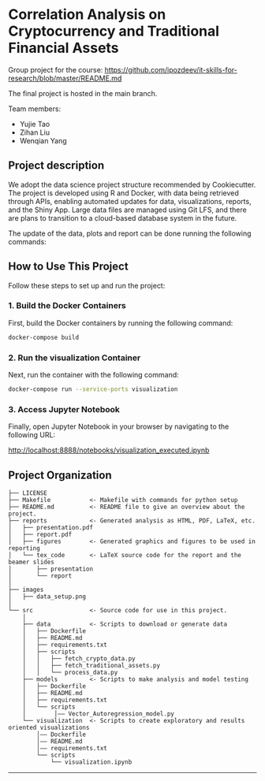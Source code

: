 
Correlation Analysis on Cryptocurrency and Traditional Financial Assets
==============================

Group project for the course: https://github.com/ipozdeev/it-skills-for-research/blob/master/README.md

The final project is hosted in the main branch. 

Team members:
- Yujie Tao
- Zihan Liu
- Wenqian Yang



Project description
------------
We adopt the data science project structure recommended by Cookiecutter. The project is developed using R and Docker, with data being retrieved through APIs, enabling automated updates for data, visualizations, reports, and the Shiny App. Large data files are managed using Git LFS, and there are plans to transition to a cloud-based database system in the future.


The update of the data, plots and report can be done running the following commands: 
## How to Use This Project

Follow these steps to set up and run the project:

### 1. Build the Docker Containers

First, build the Docker containers by running the following command:

```sh
docker-compose build
```

### 2. Run the visualization Container

Next, run the container with the following command:

```sh
docker-compose run --service-ports visualization
```

### 3. Access Jupyter Notebook

Finally, open Jupyter Notebook in your browser by navigating to the following URL:

[http://localhost:8888/notebooks/visualization_executed.ipynb](http://localhost:8888/notebooks/visualization_executed.ipynb)


Project Organization
------------

    ├── LICENSE
    ├── Makefile           <- Makefile with commands for python setup
    ├── README.md          <- README file to give an overview about the project.
    ├── reports            <- Generated analysis as HTML, PDF, LaTeX, etc.
    │   ├── presentation.pdf
    │   ├── report.pdf
    │   ├── figures        <- Generated graphics and figures to be used in reporting
    │   └── tex_code       <- LaTeX source code for the report and the beamer slides
    │       ├── presentation
    │       └── report
    │
    ├── images         
    │   ├── data_setup.png
    │
    └── src                <- Source code for use in this project.
        │
        ├── data           <- Scripts to download or generate data
        │   ├── Dockerfile
        │   ├── README.md   
        │   ├── requirements.txt
        │   ├── scripts
        │   │   ├── fetch_crypto_data.py
        │   │   ├── fetch_traditional_assets.py
        │   │   └── process_data.py
        ├── models         <- Scripts to make analysis and model testing
        │   ├── Dockerfile
        │   ├── README.md
        │   ├── requirements.txt
        │   └── scripts
        │        │—— Vector_Autoregression_model.py
        └── visualization  <- Scripts to create exploratory and results oriented visualizations
            │—— Dockerfile
            │—— README.md
            │—— requirements.txt
            └── scripts
                └── visualization.ipynb
            
--------
